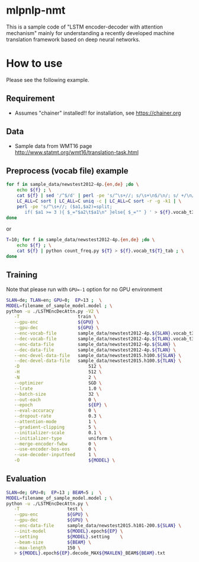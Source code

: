 # mlpnlp-nmt
This is a sample code of "LSTM encoder-decoder with attention mechanism" mainly for understanding a recently developed machine translation framework based on deep neural networks.

# How to use
Please see the following example.

## Requirement
* Assumes "chainer" installed!! for installation, see https://chainer.org

## Data 
* Sample data from WMT16 page http://www.statmt.org/wmt16/translation-task.html

## Preprocess (vocab file) example

```bash
for f in sample_data/newstest2012-4p.{en,de} ;do \
    echo ${f} ; \
    cat ${f} | sed '/^$/d' | perl -pe 's/^\s+//; s/\s+\n$/\n/; s/ +/\n/g'  | \
    LC_ALL=C sort | LC_ALL=C uniq -c | LC_ALL=C sort -r -g -k1 | \
    perl -pe 's/^\s+//; ($a1,$a2)=split;
       if( $a1 >= 3 ){ $_="$a2\t$a1\n" }else{ $_="" } ' > ${f}.vocab_t3_tab ;\
done
```

or

```bash
T=10; for f in sample_data/newstest2012-4p.{en,de} ;do \
    echo ${f} ; \
    cat ${f} | python count_freq.py ${T} > ${f}.vocab_t${T}_tab ; \
done
```

## Training 
Note that please run with ``GPU=-1`` option for no GPU environment

```bash
SLAN=de; TLAN=en; GPU=0;  EP=13 ;  \
MODEL=filename_of_sample_model.model ; \
python -u ./LSTMEncDecAttn.py -V2 \
   -T                      train \
   --gpu-enc               ${GPU} \
   --gpu-dec               ${GPU} \
   --enc-vocab-file        sample_data/newstest2012-4p.${SLAN}.vocab_t3_tab \
   --dec-vocab-file        sample_data/newstest2012-4p.${TLAN}.vocab_t3_tab \
   --enc-data-file         sample_data/newstest2012-4p.${SLAN} \
   --dec-data-file         sample_data/newstest2012-4p.${TLAN} \
   --enc-devel-data-file   sample_data/newstest2015.h100.${SLAN} \
   --dec-devel-data-file   sample_data/newstest2015.h100.${TLAN} \
   -D                          512 \
   -H                          512 \
   -N                          2 \
   --optimizer                 SGD \
   --lrate                     1.0 \
   --batch-size                32 \
   --out-each                  0 \
   --epoch                     ${EP} \
   --eval-accuracy             0 \
   --dropout-rate              0.3 \
   --attention-mode            1 \
   --gradient-clipping         5 \
   --initializer-scale         0.1 \
   --initializer-type          uniform \
   --merge-encoder-fwbw        0 \
   --use-encoder-bos-eos       0 \
   --use-decoder-inputfeed     1 \
   -O                          ${MODEL} \
```

## Evaluation

```bash
SLAN=de; GPU=0;  EP=13 ; BEAM=5 ;  \
MODEL=filename_of_sample_model.model ; \
python -u ./LSTMEncDecAttn.py \
   -T                  test \
   --gpu-enc           ${GPU} \
   --gpu-dec           ${GPU} \
   --enc-data-file     sample_data/newstest2015.h101-200.${SLAN} \
   --init-model        ${MODEL}.epoch${EP} \
   --setting           ${MODEL}.setting    \
   --beam-size         ${BEAM} \
   --max-length        150 \
   > ${MODEL}.epoch${EP}.decode_MAX${MAXLEN}_BEAM${BEAM}.txt
```
